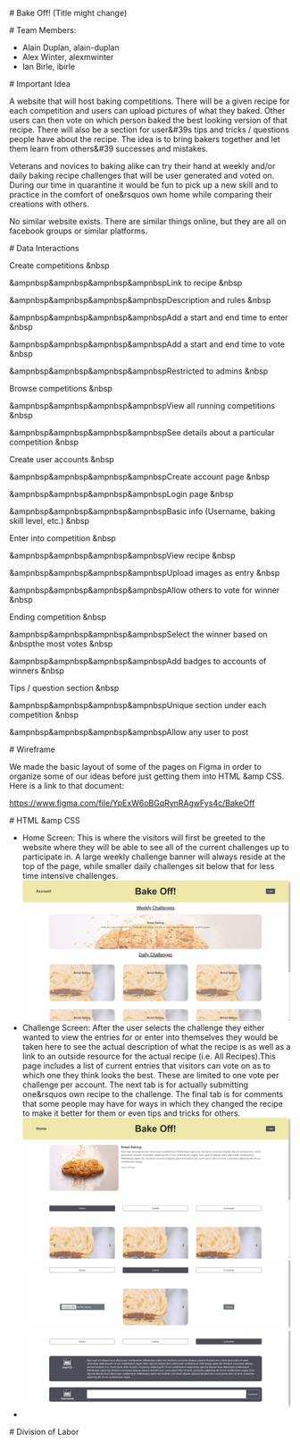<span># </span><span class="c0">Bake Off! (Title might change)</span></p><p class="c2 c3"><span class="c0"></span></p><p class="c2"><span class="c0"># Team Members:</span></p><ul class="c5 lst-kix_2zz20i8si0b6-0 start"><li class="c1"><span class="c0">Alain Duplan, alain-duplan</span></li><li class="c1"><span class="c0">Alex Winter, alexmwinter</span></li><li class="c1"><span class="c0">Ian Birle, ibirle</span></li></ul><p class="c2 c3"><span class="c0"></span></p><p class="c2"><span class="c0"># Important Idea</span></p><p class="c2 c3"><span class="c0"></span></p><p class="c2"><span class="c0">A website that will host baking competitions. There will be a given recipe for each competition and users can upload pictures of what they baked. Other users can then vote on which person baked the best looking version of that recipe. There will also be a section for user&#39s tips and tricks / questions people have about the recipe. The idea is to bring bakers together and let them learn from others&#39 successes and mistakes.</span></p><p class="c2 c3"><span class="c0"></span></p><p class="c2"><span class="c0">Veterans and novices to baking alike can try their hand at weekly and/or daily baking recipe challenges that will be user generated and voted on. During our time in quarantine it would be fun to pick up a new skill and to practice in the comfort of one&rsquos own home while comparing their creations with others.</span></p><p class="c2 c3"><span class="c0"></span></p><p class="c2"><span class="c0">No similar website exists. There are similar things online, but they are all on facebook groups or similar platforms. </span></p><p class="c2 c3"><span class="c0"></span></p><p class="c2"><span class="c0"># Data Interactions</span></p><p class="c2 c3"><span class="c0"></span></p><p class="c2"><span class="c0">Create competitions &nbsp</span></p><p class="c2"><span class="c0">&ampnbsp&ampnbsp&ampnbsp&ampnbspLink to recipe &nbsp</span></p><p class="c2"><span class="c0">&ampnbsp&ampnbsp&ampnbsp&ampnbspDescription and rules &nbsp</span></p><p class="c2"><span class="c0">&ampnbsp&ampnbsp&ampnbsp&ampnbspAdd a start and end time to enter &nbsp</span></p><p class="c2"><span class="c0">&ampnbsp&ampnbsp&ampnbsp&ampnbspAdd a start and end time to vote &nbsp</span></p><p class="c2"><span class="c0">&ampnbsp&ampnbsp&ampnbsp&ampnbspRestricted to admins &nbsp</span></p><p class="c2"><span class="c0">Browse competitions &nbsp</span></p><p class="c2"><span class="c0">&ampnbsp&ampnbsp&ampnbsp&ampnbspView all running competitions &nbsp</span></p><p class="c2"><span class="c0">&ampnbsp&ampnbsp&ampnbsp&ampnbspSee details about a particular competition &nbsp</span></p><p class="c2"><span class="c0">Create user accounts &nbsp</span></p><p class="c2"><span class="c0">&ampnbsp&ampnbsp&ampnbsp&ampnbspCreate account page &nbsp</span></p><p class="c2"><span class="c0">&ampnbsp&ampnbsp&ampnbsp&ampnbspLogin page &nbsp</span></p><p class="c2"><span class="c0">&ampnbsp&ampnbsp&ampnbsp&ampnbspBasic info (Username, baking skill level, etc.) &nbsp</span></p><p class="c2"><span class="c0">Enter into competition &nbsp</span></p><p class="c2"><span class="c0">&ampnbsp&ampnbsp&ampnbsp&ampnbspView recipe &nbsp</span></p><p class="c2"><span class="c0">&ampnbsp&ampnbsp&ampnbsp&ampnbspUpload images as entry &nbsp</span></p><p class="c2"><span class="c0">&ampnbsp&ampnbsp&ampnbsp&ampnbspAllow others to vote for winner &nbsp</span></p><p class="c2"><span class="c0">Ending competition &nbsp</span></p><p class="c2"><span class="c0">&ampnbsp&ampnbsp&ampnbsp&ampnbspSelect the winner based on &nbspthe most votes &nbsp</span></p><p class="c2"><span class="c0">&ampnbsp&ampnbsp&ampnbsp&ampnbspAdd badges to accounts of winners &nbsp</span></p><p class="c2"><span class="c0">Tips / question section &nbsp</span></p><p class="c2"><span class="c0">&ampnbsp&ampnbsp&ampnbsp&ampnbspUnique section under each competition &nbsp</span></p><p class="c2"><span class="c0">&ampnbsp&ampnbsp&ampnbsp&ampnbspAllow any user to post </span></p><p class="c2 c3"><span class="c0"></span></p><p class="c2"><span class="c0"># Wireframe</span></p><p class="c2 c3"><span class="c0"></span></p><p class="c2"><span class="c0">We made the basic layout of some of the pages on Figma in order to organize some of our ideas before just getting them into HTML &amp CSS. Here is a link to that document:</span></p><p class="c2 c3"><span class="c0"></span></p><p class="c2"><span class="c6"><a class="c4" href="https://www.google.com/url?q=https://www.figma.com/file/YpExW6oBGqRynRAgwFys4c/BakeOff&ampsa=D&ampust=1586379940526000">https://www.figma.com/file/YpExW6oBGqRynRAgwFys4c/BakeOff</a></span></p><p class="c2 c3"><span class="c0"></span></p><p class="c2"><span class="c0"># HTML &amp CSS</span></p><p class="c2 c3"><span class="c0"></span></p><ul class="c5 lst-kix_5d8foyzbs0gj-0 start"><li class="c1"><span>Home Screen: This is where the visitors will first be greeted to the website where they will be able to see all of the current challenges up to participate in. A large weekly challenge banner will always reside at the top of the page, while smaller daily challenges sit below that for less time intensive challenges.</span><span style="overflow: hidden display: inline-block margin: 0.00px 0.00px border: 0.00px solid #000000 transform: rotate(0.00rad) translateZ(0px) -webkit-transform: rotate(0.00rad) translateZ(0px) width: 624.00px height: 328.00px"><img alt="" src="images/image1.png" style="width: 624.00px height: 328.00px margin-left: 0.00px margin-top: 0.00px transform: rotate(0.00rad) translateZ(0px) -webkit-transform: rotate(0.00rad) translateZ(0px)" title=""></span></li><li class="c1"><span>Challenge Screen: After the user selects the challenge they either wanted to view the entries for or enter into themselves they would be taken here to see the actual description of what the recipe is as well as a link to an outside resource for the actual recipe (i.e. All Recipes).This page includes a list of current entries that visitors can vote on as to which one they think looks the best. These are limited to one vote per challenge per account. The next tab is for actually submitting one&rsquos own recipe to the challenge. The final tab is for comments that some people may have for ways in which they changed the recipe to make it better for them or even tips and tricks for others.</span><span style="overflow: hidden display: inline-block margin: 0.00px 0.00px border: 0.00px solid #000000 transform: rotate(0.00rad) translateZ(0px) -webkit-transform: rotate(0.00rad) translateZ(0px) width: 624.00px height: 326.67px"><img alt="" src="images/image2.png" style="width: 624.00px height: 326.67px margin-left: 0.00px margin-top: 0.00px transform: rotate(0.00rad) translateZ(0px) -webkit-transform: rotate(0.00rad) translateZ(0px)" title=""></span><span style="overflow: hidden display: inline-block margin: 0.00px 0.00px border: 0.00px solid #000000 transform: rotate(0.00rad) translateZ(0px) -webkit-transform: rotate(0.00rad) translateZ(0px) width: 624.00px height: 161.33px"><img alt="" src="images/image4.png" style="width: 624.00px height: 161.33px margin-left: 0.00px margin-top: 0.00px transform: rotate(0.00rad) translateZ(0px) -webkit-transform: rotate(0.00rad) translateZ(0px)" title=""></span><span style="overflow: hidden display: inline-block margin: 0.00px 0.00px border: 0.00px solid #000000 transform: rotate(0.00rad) translateZ(0px) -webkit-transform: rotate(0.00rad) translateZ(0px) width: 624.00px height: 180.00px"><img alt="" src="images/image3.png" style="width: 624.00px height: 180.00px margin-left: 0.00px margin-top: 0.00px transform: rotate(0.00rad) translateZ(0px) -webkit-transform: rotate(0.00rad) translateZ(0px)" title=""></span></li><li class="c1 c3"><span class="c0"></span></li></ul><p class="c2 c3"><span class="c0"></span></p><p class="c2"><span class="c0"># Division of Labor</span></p><p class="c2 c3"><span class="c0"></span></p></body></html>